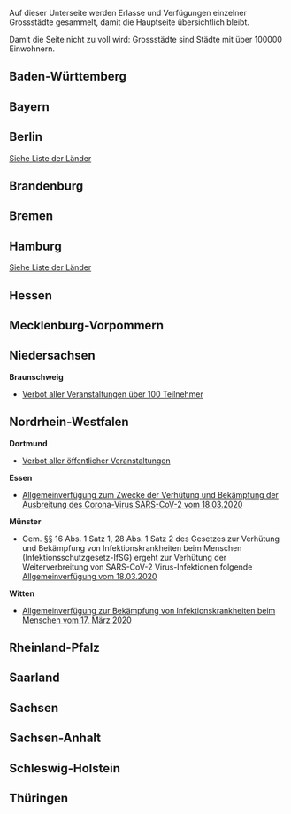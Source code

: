 Auf dieser Unterseite werden Erlasse und Verfügungen einzelner
Grossstädte gesammelt, damit die Hauptseite übersichtlich bleibt.

Damit die Seite nicht zu voll wird: Grossstädte sind Städte mit über
100000 Einwohnern.

## Baden-Württemberg

## Bayern

## Berlin

[Siehe Liste der Länder](/README.md)

## Brandenburg

## Bremen

## Hamburg

[Siehe Liste der Länder](/README.md)

## Hessen

## Mecklenburg-Vorpommern

## Niedersachsen

**Braunschweig**

  - [Verbot aller Veranstaltungen über 100
    Teilnehmer](https://www.braunschweig.de/politik_verwaltung/bekanntmachungen/oeffentliche/geaenderte_Allgemeinverfuegung_Corona_Veranstaltungen.pdf)

## Nordrhein-Westfalen

**Dortmund**

  - [Verbot aller öffentlicher
    Veranstaltungen](https://www.dortmund.de/media/downloads/pdf/bekanntmachungen/db_2020/dobeka_11_2020_Extraausgabe.pdf)

**Essen**
  - [Allgemeinverfügung zum Zwecke der Verhütung und Bekämpfung der Ausbreitung des Corona-Virus SARS-CoV-2 vom 18.03.2020](https://media.essen.de/media/wwwessende/aemter/32/Coronavirus_20200318_Allgemeinverfuegung_Stadt_Essen.pdf)

**Münster**

  - Gem. §§ 16 Abs. 1 Satz 1, 28 Abs. 1 Satz 2 des Gesetzes zur
    Verhütung und Bekämpfung von Infektionskrankheiten beim Menschen
    (Infektionsschutzgesetz-IfSG) ergeht zur Verhütung der
    Weiterverbreitung von SARS-CoV-2 Virus-Infektionen folgende
    [Allgemeinverfügung
    vom 18.03.2020](https://www.muenster.de/muenster_media/PDF/Allgemeinverf%C3%BCgung.pdf)

**Witten**
  - [Allgemeinverfügung zur Bekämpfung von Infektionskrankheiten beim Menschen vom 17. März 2020](https://www.witten.de/fileadmin/user_upload/Bilder/ref02/Bekanntmachung/Amtsblatt_2020/AB-08.pdf)

## Rheinland-Pfalz

## Saarland

## Sachsen

## Sachsen-Anhalt

## Schleswig-Holstein

## Thüringen
